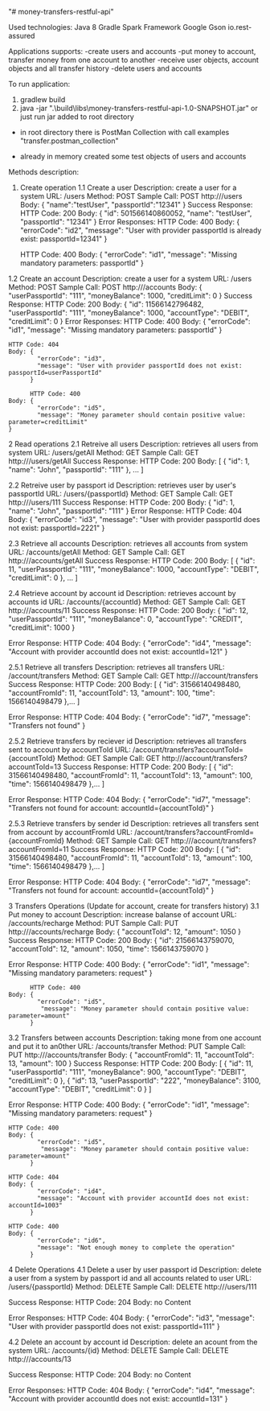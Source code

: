 "# money-transfers-restful-api"

Used technologies:
    Java 8
    Gradle
    Spark Framework
    Google Gson
    io.rest-assured

Applications supports:
-create users and accounts
-put money to account, transfer money from one account to another
-receive user objects, account objects and all transfer history
-delete users and accounts

To run application:
1. gradlew build
2. java -jar ".\build\libs\money-transfers-restful-api-1.0-SNAPSHOT.jar"
or just run jar added to root directory

- in root directory there is PostMan Collection with call examples "transfer.postman_collection"

- already in memory created some test objects of users and accounts

Methods description:
1. Create operation
1.1 Create a user
Description: create a user for a system
URL: /users
Method: POST
Sample Call:
	POST http://<host>/users
	Body:
		{
			"name":"testUser",
			"passportId":"12341"
		}
Success Response:
	HTTP Code: 200
	Body: {
			"id": 501566140860052,
			"name": "testUser",
			"passportId": "12341"
		  }
Error Responses:
	HTTP Code: 400
	Body: {
			"errorCode": "id2",
			"message": "User with provider passportId is already exist: passportId=12341"
			}

	HTTP Code: 400
	Body: {
			"errorCode": "id1",
			"message": "Missing mandatory parameters: passportId"
		  }

1.2 Create an account
Description: create a user for a system
URL: /users
Method: POST
Sample Call:
	POST http://<host>/accounts
	Body:
		{
			"userPassportId": "111",
			"moneyBalance": 1000,
			"creditLimit": 0
		}
Success Response:
	HTTP Code: 200
	Body: {
			"id": 11566142796482,
			"userPassportId": "111",
			"moneyBalance": 1000,
			"accountType": "DEBIT",
			"creditLimit": 0
		  }
Error Responses:
	HTTP Code: 400
	Body: {
			"errorCode": "id1",
			"message": "Missing mandatory parameters: passportId"
		  }

	HTTP Code: 404
	Body: {
			"errorCode": "id3",
			"message": "User with provider passportId does not exist: passportId=userPassportId"
		  }

		  HTTP Code: 400
	Body: {
			"errorCode": "id5",
			"message": "Money parameter should contain positive value: parameter=creditLimit"
	}

2 Read operations
2.1 Retreive all users
Description: retrieves all users from system
URL: /users/getAll
Method: GET
Sample Call: GET http://<host>/users/getAll
Success Response:
	HTTP Code: 200
	Body: [
			{
			 "id": 1,
			 "name": "John",
			 "passportId": "111"
			}, ...
		  ]

2.2 Retreive user by passport id
Description: retrieves user by user's passportId
URL: /users/{passportId}
Method: GET
Sample Call: GET http://<host>/users/111
Success Response:
	HTTP Code: 200
	Body: {
			"id": 1,
			"name": "John",
			"passportId": "111"
		}
Error Response:
	HTTP Code: 404
	Body: {
			"errorCode": "id3",
			"message": "User with provider passportId does not exist: passportId=2221"
		  }

2.3 Retrieve all accounts
Description: retrieves all accounts from system
URL: /accounts/getAll
Method: GET
Sample Call: GET http://<host>/accounts/getAll
Success Response:
	HTTP Code: 200
	Body: [
			{
			  "id": 11,
			  "userPassportId": "111",
			  "moneyBalance": 1000,
			  "accountType": "DEBIT",
			  "creditLimit": 0
			}, ...
		  ]

2.4 Retrieve account by account id
Description: retrieves account by accounts id
URL: /accounts/{accountId}
Method: GET
Sample Call: GET http://<host>/accounts/11
Success Response:
	HTTP Code: 200
	Body: {
			"id": 12,
			"userPassportId": "111",
			"moneyBalance": 0,
			"accountType": "CREDIT",
			"creditLimit": 1000
		  }

Error Response:
	HTTP Code: 404
	Body: {
			"errorCode": "id4",
			"message": "Account with provider accountId does not exist: accountId=121"
		  }

2.5.1 Retrieve all transfers
Description: retrieves all transfers
URL: /account/transfers
Method: GET
Sample Call: GET http://<host>/account/transfers
Success Response:
	HTTP Code: 200
	Body: [
			{
				"id": 31566140498480,
				"accountFromId": 11,
				"accountToId": 13,
				"amount": 100,
				"time": 1566140498479
			},...
		]

Error Response:
	HTTP Code: 404
	Body: {
			"errorCode": "id7",
			"message": "Transfers not found"
		  }

2.5.2 Retrieve transfers by reciever id
Description: retrieves all transfers sent to account by accountToId
URL: /account/transfers?accountToId={accountToId}
Method: GET
Sample Call: GET http://<host>/account/transfers?accountToId=13
Success Response:
	HTTP Code: 200
	Body: [
			{
				"id": 31566140498480,
				"accountFromId": 11,
				"accountToId": 13,
				"amount": 100,
				"time": 1566140498479
			},...
		]

Error Response:
	HTTP Code: 404
	Body: {
			"errorCode": "id7",
			"message": "Transfers not found for account: accountId={accountToId}"
		  }

2.5.3 Retrieve transfers by sender id
Description: retrieves all transfers sent from account by accountFromId
URL: /account/transfers?accountFromId={accountFromId}
Method: GET
Sample Call: GET http://<host>/account/transfers?accountFromId=11
Success Response:
	HTTP Code: 200
	Body: [
			{
				"id": 31566140498480,
				"accountFromId": 11,
				"accountToId": 13,
				"amount": 100,
				"time": 1566140498479
			},...
		]

Error Response:
	HTTP Code: 404
	Body: {
			"errorCode": "id7",
			"message": "Transfers not found for account: accountId={accountToId}"
		  }

3 Transfers Operations (Update for account, create for transfers history)
3.1 Put money to account
Description: increase balanse of account
URL: /accounts/recharge
Method: PUT
Sample Call: PUT http://<host>/accounts/recharge
	Body: {
			"accountToId": 12,
			"amount": 1050
			}
Success Response:
	HTTP Code: 200
	Body: {
			"id": 21566143759070,
			"accountToId": 12,
			"amount": 1050,
			"time": 1566143759070
		}

Error Response:
	HTTP Code: 400
	Body: {
			"errorCode": "id1",
			"message": "Missing mandatory parameters: request"
		  }

		  HTTP Code: 400
	Body: {
			"errorCode": "id5",
			 "message": "Money parameter should contain positive value: parameter=amount"
		  }

3.2 Transfers between accounts
Description: taking mone from one account and put it to an0ther
URL: /accounts/transfer
Method: PUT
Sample Call: PUT http://<host>/accounts/transfer
	Body: {
			"accountFromId": 11,
			"accountToId": 13,
			"amount": 100
			}
Success Response:
	HTTP Code: 200
	Body: [
			{
				"id": 11,
				"userPassportId": "111",
				"moneyBalance": 900,
				"accountType": "DEBIT",
				"creditLimit": 0
			},
			{
				"id": 13,
				"userPassportId": "222",
				"moneyBalance": 3100,
				"accountType": "DEBIT",
				"creditLimit": 0
			}
		  ]

Error Response:
	HTTP Code: 400
	Body: {
			"errorCode": "id1",
			"message": "Missing mandatory parameters: request"
		  }

	HTTP Code: 400
	Body: {
			"errorCode": "id5",
			 "message": "Money parameter should contain positive value: parameter=amount"
		  }

	HTTP Code: 404
	Body: {
			"errorCode": "id4",
			"message": "Account with provider accountId does not exist: accountId=1003"
		  }

	HTTP Code: 400
	Body: {
			"errorCode": "id6",
			"message": "Not enough money to complete the operation"
		  }


4 Delete Operations
4.1 Delete a user by user passport id
Description: delete a user from a system by passport id and all accounts related to user
URL: /users/{passportId}
Method: DELETE
Sample Call:
	DELETE http://<host>/users/111

Success Response:
	HTTP Code: 204
	Body: no Content

Error Responses:
	HTTP Code: 404
	Body: {
			"errorCode": "id3",
			"message": "User with provider passportId does not exist: passportId=111"
		  }

4.2 Delete an account by account id
Description: delete an acount from the system
URL: /accounts/{id}
Method: DELETE
Sample Call:
	DELETE http://<host>/accounts/13

Success Response:
	HTTP Code: 204
	Body: no Content

Error Responses:
	HTTP Code: 404
	Body: {
			"errorCode": "id4",
			"message": "Account with provider accountId does not exist: accountId=131"
		  }